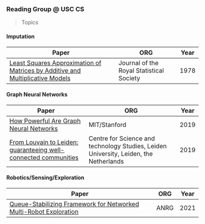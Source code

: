 ### Reading Group @ USC CS

> Topics

#### Imputation
| Paper | ORG | Year |
|-------|---------|------|
|[Least Squares Approximation of Matrices by Additive and Multiplicative Models](https://www.jstor.org/stable/2984755)| Journal of the Royal Statistical Society | 1978|


#### Graph Neural Networks
| Paper | ORG | Year |
|-------|---------|------|
|[How Powerful Are Graph Neural Networks](https://arxiv.org/pdf/1810.00826.pdf)| MIT/Stanford | 2019|
|[From Louvain to Leiden: guaranteeing well-connected communities](https://www.nature.com/articles/s41598-019-41695-z.pdf)| Centre for Science and technology Studies, Leiden University, Leiden, the Netherlands|2019|


#### Robotics/Sensing/Exploration
| Paper | ORG | Year |
|-------|---------|------|
| [Queue-Stabilizing Framework for Networked Multi-Robot Exploration](http://anrg.usc.edu/www/papers/FINAL_Queue_stabilizing_distributed_online_controller.pdf) | ANRG | 2021|
